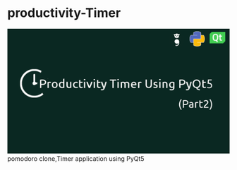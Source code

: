 # productivity-Timer
<img src="https://github.com/AJITH-klepsydra/productivity-Timer/blob/master/Untitled.png?raw=true" >
pomodoro clone,Timer application using PyQt5
